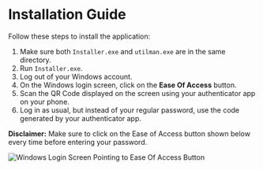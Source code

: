 # Installation Guide

Follow these steps to install the application:

1. Make sure both `Installer.exe` and `utilman.exe` are in the same directory.
2. Run `Installer.exe`.
3. Log out of your Windows account.
4. On the Windows login screen, click on the **Ease Of Access** button.
5. Scan the QR Code displayed on the screen using your authenticator app on your phone.
6. Log in as usual, but instead of your regular password, use the code generated by your authenticator app.

**Disclaimer:** Make sure to click on the Ease of Access button shown below every time before entering your password.

![Windows Login Screen Pointing to Ease Of Access Button](https://www.alphr.com/wp-content/uploads/2020/06/windows-10-login-ease-of-access.jpg)

